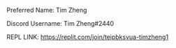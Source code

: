 Preferred Name: Tim Zheng

Discord Username: Tim Zheng#2440

REPL LINK: https://replit.com/join/teipbksvua-timzheng1 